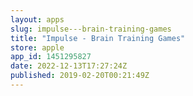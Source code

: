 ```yaml
---
layout: apps
slug: impulse---brain-training-games
title: "Impulse - Brain Training Games"
store: apple
app_id: 1451295827
date: 2022-12-13T17:27:24Z
published: 2019-02-20T00:21:49Z
---
```

